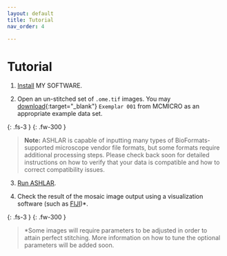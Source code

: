 ```yaml
---
layout: default
title: Tutorial
nav_order: 4

---
```


# Tutorial

1. [Install](installation.html) MY SOFTWARE.

2. Open an un-stitched set of ```.ome.tif``` images. You may [download](https://mcmicro.org/datasets.html){:target="_blank"} ```Exemplar 001``` from MCMICRO as an appropriate example data set.

{: .fs-3 }
{: .fw-300 }
> **Note:** ASHLAR is capable of inputting many types of BioFormats-supported microscope vendor file formats, but some formats require additional processing steps. Please check back soon for detailed instructions on how to verify that your data is compatible and how to correct compatibility issues.
	
3. [Run ASHLAR](running.html).

4. Check the result of the mosaic image output using a visualization software (such as [FIJI](https://imagej.net/software/fiji/downloads))*.

{: .fs-3 }
{: .fw-300 }
> \*Some images will require parameters to be adjusted in order to attain perfect stitching. More information on how to tune the optional parameters will be added soon. 

